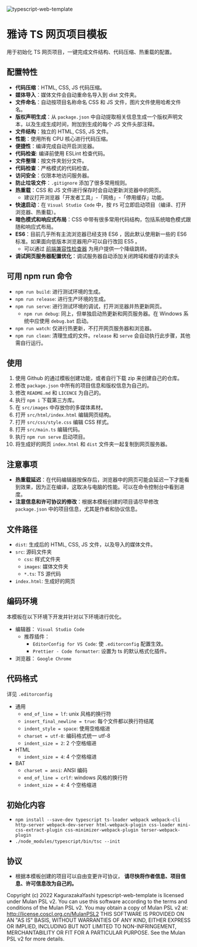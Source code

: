 ![typescript-web-template](favicon.ico)

# 雅诗 TS 网页项目模板

用于初始化 TS 网页项目，一键完成文件结构、代码压缩、热重载的配置。

## 配置特性

- **代码压缩**：HTML, CSS, JS 代码压缩。
- **媒体导入**：媒体文件会自动重命名导入到 dist 文件夹。
- **文件命名**：自动按项目名称命名 CSS 和 JS 文件，图片文件使用哈希文件名。
- **版权声明生成**：从 `package.json` 中自动提取相关信息生成一个版权声明文本，以及生成生成时间，附加到生成的每个 JS 文件头部注释。
- **文件结构**：独立的 HTML, CSS, JS 文件。
- **性能**：使用所有 CPU 核心进行代码压缩。
- **便捷性**：编译完成自动开启浏览器。
- **代码检查**: 编译前使用 ESLint 检查代码。
- **文件整理**：按文件夹划分文件。
- **代码检查**：严格模式的代码检查。
- **访问安全**：仅限本地访问服务器。
- **防止垃圾文件**：`.gitignore` 添加了很多常用规则。
- **热重载**：CSS 和 JS 文件进行保存时会自动更新浏览器中的网页。
  - 建议打开浏览器「开发者工具」-「网络」-「停用缓存」功能。
- **快速启动**：在 `Visual Studio Code` 中，按 `F5` 可立即启动项目（编译、打开浏览器、热重载）。
- **暗色模式和响应式布局**：CSS 中带有很多常用代码结构，包括系统暗色模式跟随和响应式布局。
- **ES6**：目前几乎所有主流浏览器已经支持 ES6 ，因此默认使用新一些的 ES6 标准。如果面向低版本浏览器用户可以自行改回 ES5 。
  - 可以通过 [前端兼容性检查器](https://github.com/miyabi-project/frontend-compatibility-checker) 为用户提供一个降级跳转。
- **调试网页服务器配置优化**：调试服务器自动添加关闭跨域和缓存的请求头

## 可用 npm run 命令

- `npm run build`: 进行测试环境的生成。
- `npm run release`: 进行生产环境的生成。
- `npm run serve`: 进行测试环境的调试，打开浏览器并热更新网页。
  - `npm run debug`: 同上，但单独启动热更新和网页服务器。在 Windows 系统中应使用 `debug.bat` 启动。
- `npm run watch`: 仅进行热更新，不打开网页服务器和浏览器。
- `npm run clean`: 清理生成的文件。`release` 和 `serve` 会自动执行此步骤，其他需自行运行。

## 使用

1. 使用 Github 的通过模板创建功能，或者自行下载 zip 来创建自己的仓库。
2. 修改 `package.json` 中所有的项目信息和版权信息为自己的。
3. 修改 `README.md` 和 `LICENCE` 为自己的。
4. 执行 `npm i` 下载第三方库。
5. 在 `src/images` 中存放你的多媒体素材。
6. 打开 `src/html/index.html` 编辑网页结构。
7. 打开 `src/css/style.css` 编辑 CSS 样式。
8. 打开 `src/main.ts` 编辑代码。
9. 执行 `npm run serve` 启动项目。
10. 将生成好的网页 `index.html` 和 `dist` 文件夹一起复制到网页服务器。

## 注意事项

- **热重载延迟**：在代码编辑器按保存后，浏览器中的网页可能会延迟一下才能看到效果，因为正在编译，这取决与电脑的性能。可以在命令控制台中看到进度。
- **注意信息和许可协议的修改**：根据本模板创建的项目请尽早修改 `package.json` 中的项目信息，尤其是作者和协议信息。

## 文件路径

- `dist`: 生成后的 HTML, CSS, JS 文件，以及导入的媒体文件。
- `src`: 源码文件夹
  - `css`: 样式文件夹
  - `images`: 媒体文件夹
  - `*.ts`: TS 源代码
- `index.html`: 生成好的网页

## 编码环境

本模板在以下环境下开发并针对以下环境进行优化。

- 编辑器： `Visual Studio Code`
  - 推荐插件：
    - `EditorConfig for VS Code`: 使 `.editorconfig` 配置生效。
    - `Prettier - Code formatter`: 设置为 ts 的默认格式化插件。
- 浏览器： `Google Chrome`

## 代码格式

详见 `.editorconfig`

- 通用
  - `end_of_line = lf`: unix 风格的换行符
  - `insert_final_newline = true`: 每个文件都以换行符结尾
  - `indent_style = space`: 使用空格缩进
  - `charset = utf-8`: 编码格式统一 utf-8
  - `indent_size = 2`: 2 个空格缩进
- HTML
  - `indent_size = 4`: 4 个空格缩进
- BAT
  - `charset = ansi`: ANSI 编码
  - `end_of_line = crlf`: windows 风格的换行符
  - `indent_size = 4`: 4 个空格缩进

## 初始化内容

- `npm install --save-dev typescript ts-loader webpack webpack-cli http-server webpack-dev-server html-webpack-plugin css-loader mini-css-extract-plugin css-minimizer-webpack-plugin terser-webpack-plugin`
- `./node_modules/typescript/bin/tsc --init`

## 协议

- 根据本模板创建的项目可以自由变更许可协议， **请尽快将作者信息、项目信息、许可信息改为自己的。**

Copyright (c) 2022 KagurazakaYashi typescript-web-template is licensed under Mulan PSL v2. You can use this software according to the terms and conditions of the Mulan PSL v2. You may obtain a copy of Mulan PSL v2 at: http://license.coscl.org.cn/MulanPSL2 THIS SOFTWARE IS PROVIDED ON AN "AS IS" BASIS, WITHOUT WARRANTIES OF ANY KIND, EITHER EXPRESS OR IMPLIED, INCLUDING BUT NOT LIMITED TO NON-INFRINGEMENT, MERCHANTABILITY OR FIT FOR A PARTICULAR PURPOSE. See the Mulan PSL v2 for more details.
